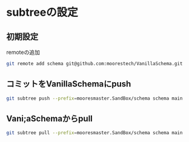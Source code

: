 
# subtreeの設定

## 初期設定
remoteの追加

```sh
git remote add schema git@github.com:moorestech/VanillaSchema.git
```

## コミットをVanillaSchemaにpush

```sh
git subtree push --prefix=mooresmaster.SandBox/schema schema main 
```

## Vani;aSchemaからpull
```sh
git subtree pull --prefix=mooresmaster.SandBox/schema schema main 
```
